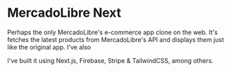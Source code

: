 # MercadoLibre Next

Perhaps the only MercadoLibre's e-commerce app clone on the web. It's fetches the latest products from MercadoLibre's API and displays them just like the original app. I've also


I've built it using Next.js, Firebase, Stripe & TailwindCSS, among others.
